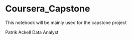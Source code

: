 # Coursera_Capstone
This notebook will be mainly used for the capstone project

Patrik Ackell    Data Analyst
